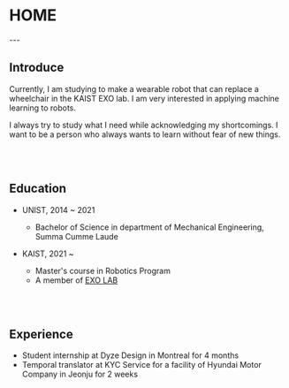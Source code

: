<head>
<style>
mark { 
  background-color: white;
  color: rgb(51, 87, 128);
}
</style>
</head>

<h1> HOME </h1>
---

<br>
<h2>Introduce</h2>
Currently, I am studying to make a wearable robot that can replace a wheelchair in the KAIST EXO lab. I am very interested in applying machine learning to robots.

I always try to study what I need while acknowledging my shortcomings. I want to be a person who always wants to learn without fear of new things.

<br>
<br>

<h2>Education</h2>

* UNIST, 2014 ~ 2021
  * Bachelor of Science in department of Mechanical Engineering, Summa Cumme Laude

* KAIST, 2021 ~
  * Master's course in Robotics Program
  * A member of [EXO LAB](http://robotics.kaist.ac.kr)


<br>
<br>

<h2>Experience</h2>

* Student internship at Dyze Design in Montreal for 4 months
* Temporal translator at KYC Service for a facility of Hyundai Motor Company in Jeonju for 2 weeks

<!-- <p style="font-size:11px">Page template forked from <a href="https://github.com/evanca/quick-portfolio">evanca</a></p> -->
<!-- Remove above link if you don't want to attibute -->
